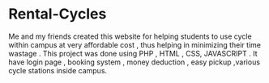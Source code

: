 # Rental-Cycles
Me and my friends created this website for helping students to use cycle within campus at very affordable cost , thus helping in minimizing their time wastage .
This project was done using PHP , HTML , CSS, JAVASCRIPT . 
It have login page , booking system , money deduction , easy pickup ,various cycle stations inside campus.
